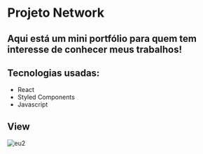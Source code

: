 # Projeto Network
## Aqui está um mini portfólio para quem tem interesse de conhecer meus trabalhos!

## Tecnologias usadas:

- React
- Styled Components
- Javascript

## View
![eu2](https://user-images.githubusercontent.com/91925011/227273096-6e3500a4-aa8c-4386-b200-16062f079866.png)
